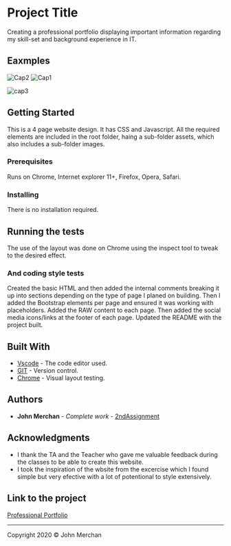 # Project Title

Creating a professional portfolio displaying important information regarding my skill-set and background experience in IT.

## Eaxmples

![Cap2](https://user-images.githubusercontent.com/54227198/75552832-47379380-5a8b-11ea-82bc-39ee5b4f084f.png)
![Cap1](https://user-images.githubusercontent.com/54227198/75552852-51599200-5a8b-11ea-9a26-466587e19443.png)


![cap3](https://user-images.githubusercontent.com/54227198/75552858-561e4600-5a8b-11ea-83c0-d262076853d5.JPG)


## Getting Started

This is a 4 page website design. It has CSS and Javascript. 
All the required elements are included in the root folder, haing a sub-folder assets, which also includes a sub-folder images. 

### Prerequisites

Runs on Chrome, Internet explorer 11+, Firefox, Opera, Safari.

### Installing

There is no installation required.

## Running the tests

The use of the layout was done on Chrome using the inspect tool to tweak to the desired effect.

### And coding style tests

Created the basic HTML and then added the internal comments breaking it up into sections depending on the type of page I planed on building.
Then I added the Bootstrap elements per page and ensured it was working with placeholders.
Added the RAW content to each page.
Then added the social media icons/links at the footer of each page.
Updated the README with the project built. 

## Built With

* [Vscode](http://www.vscode.com) - The code editor used.
* [GIT](/https://git-scm.com/) - Version control.
* [Chrome](https://www.chrome.com) - Visual layout testing.

## Authors

* **John Merchan** - *Complete work* - [2ndAssignment](https://github.com/johnnyboysydney/2ndAssignment)


## Acknowledgments

* I thank the TA and the Teacher who gave me valuable feedback during the classes to be able to create this website.
* I took the inspiration of the wbsite from the excercise which I found simple but very efective with a lot of potentional to style extensively.
## Link to the project

<a href="https://johnnyboysydney.github.io/Professional-Portfolio/">Professional Portfolio</a><hr>
Copyright 2020 &copy; John Merchan

